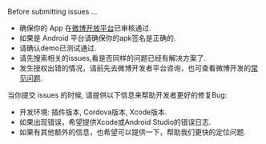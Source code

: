 Before submitting issues ...

- 确保你的 App 在[微博开放平台](http://open.weibo.com/)已审核通过.
- 如果是 Android 平台请确保你的apk签名是正确的.
- 请确认demo已测试通过.
- 请先搜索相关的issues,看是否同样的问题已经有解决方案了.
- 发生授权出错的情况，请前先去微博开发者平台咨询，也可查看微博开发的[常见问题](https://github.com/sinaweibosdk/weibo_ios_sdk/blob/master/FAQ.md).

当你提交 issues 的时候, 请提供以下信息来帮助开发者更好的修复Bug:

- 开发环境: 插件版本, Cordova版本, Xcode版本.
- 如果出现错误，希望提供Xcode或Android Studio的错误日志.
- 如果有其他额外的信息，也希望可以提供一下，帮助我们更快的定位问题.




